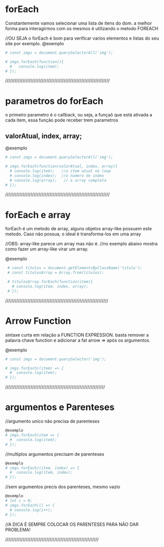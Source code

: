# forEach #
 Constantemente vamos selecionar uma lista de itens do dom. a melhor forma para interagirmos com os mesmos é utilizando o metodo FOREACH
 
 //OU SEJA o forEach é bom para verificar varios elementos e listas do seu site por exemplo.
@exemplo
```bash
# const imgs = document.querySelectorAll('img');

# imgs.forEach(function(){
  #   console.log(item);  
# });
```
//////////////////////////////////////////////////////////////////

# parametros do forEach #
o primeiro parametro é o callback, ou seja, a funçaõ que está ativada a cada item, essa função pode receber trem parametros
## valorAtual, index, array; 

@exemplo
```bash
# const imgs = document.querySelectorAll('img');

# imgs.forEach(function(valorAtual, index, array){
  # console.log(item);   //o item atual no loop
  # console.log(index);  //o numero do index
  # console.log(array);   // a array completa
# });
```

//////////////////////////////////////////////////////////////////

# forEach e array #
forEach é um metodo de array, alguns objetos array-like possuem este metodo. Caso não possua, o ideal é transforma-los em uma array

//OBS: array-like parece um array mas não é.
//no exemplo abaixo mostra como fazer um array-like virar um array.

@exemplo
```bash
 # const titulos = document.getElementsByClassName('titulo');
 # const titulosArray = Array.from(titulos);

 # titulosArray.forEach(function(item){
   # console.log(item, index, array);
 # });
```

/////////////////////////////////////////////////////////////////

# Arrow Function #

sintaxe curta em relação a FUNCTION EXPRESSION. basta remover a palavra chave function e adicionar a fat arrow => após os argumentos.

@exemplo
```bash
# const imgs = document.querySelector('img');

# imgs.forEach((item) => {
  #  console.log(item);
# });
```

///////////////////////////////////////////////////////////////

# argumentos e Parenteses #

//argumento unico não precisa de parenteses
```bash
@exemplo
# imgs.forEach(item => {
  #  console.log(item);
# });
```

//multiplos argumentos precisam de parenteses
```bash 
@exemplo
# imgs.forEach((item, index) => {
  #  console.log(item, index);
# });
```
//sem argumentos precis dos parenteses, mesmo vazio
```bash
@exemplo
# let i = 0;
# imgs.forEach(() => {
  # console.log(i++); 
# });
```
//A DICA É SEMPRE COLOCAR OS PARENTESES PARA NÃO DAR PROBLEMA!

///////////////////////////////////////////////////////////






